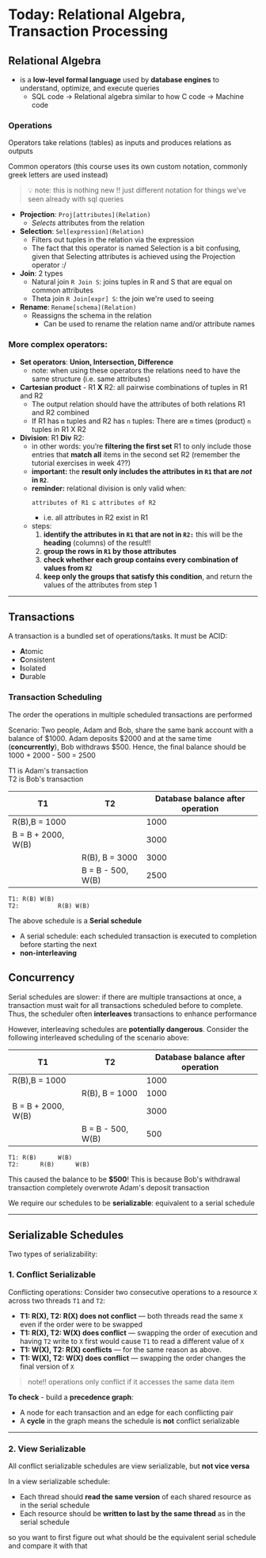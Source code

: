 # Today: Relational Algebra, Transaction Processing

## Relational Algebra

- is a **low-level formal language** used by **database engines** to understand, optimize, and execute queries
  - SQL code -> Relational algebra similar to how C code -> Machine code

### Operations

Operators take relations (tables) as inputs and produces relations as outputs

Common operators (this course uses its own custom notation, commonly greek letters are used instead)

> 💡 note: this is nothing new !! just different notation for things we’ve seen already with sql queries

- **Projection**: `Proj[attributes](Relation)`
  - *Selects* attributes from the relation
- **Selection**: `Sel[expression](Relation)`
  - Filters out tuples in the relation via the expression
  - The fact that this operator is named Selection is a bit confusing, given that Selecting attributes is achieved using the Projection operator :/
- **Join**: 2 types
  - Natural join `R Join S`: joins tuples in R and S that are equal on common attributes
  - Theta join `R Join[expr] S`: the join we're used to seeing
- **Rename**: `Rename[schema](Relation)`
  - Reassigns the schema in the relation
    - Can be used to rename the relation name and/or attribute names

### More complex operators:

- **Set operators**: **Union, Intersection, Difference**
  - note: when using these operators the relations need to have the same structure (i.e. same attributes)
- **Cartesian product** - R1 **X** R2: all pairwise combinations of tuples in R1 and R2
  - The output relation should have the attributes of both relations R1 and R2 combined
  - If R1 has `m` tuples and R2 has `n` tuples: There are `m` times (product) `n` tuples in R1 X R2
- **Division**: R1 **Div** R2:
  - in other words: you’re **filtering the first set** R1 to only include those entries that **match all** items in the second set R2 (remember the tutorial exercises in week 4??)
  - **important:** the **result only includes the attributes in `R1` that are *not* in `R2`**.
  - **reminder:** relational division is only valid when:
    ```
    attributes of R1 ⊆ attributes of R2
    ```
    - i.e. all attributes in R2 exist in R1
  - steps:
    1. **identify the attributes in `R1` that are not in `R2:`** this will be the **heading** (columns) of the result!!
    2. **group the rows in `R1` by those attributes**
    3. **check whether each group contains every combination of values from `R2`**
    4. **keep only the groups that satisfy this condition**, and return the values of the attributes from step 1

---

## Transactions

A transaction is a bundled set of operations/tasks. It must be ACID:

- **A**tomic
- **C**onsistent
- **I**solated
- **D**urable

### Transaction Scheduling

The order the operations in multiple scheduled transactions are performed

Scenario: Two people, Adam and Bob, share the same bank account with a balance of $1000. Adam deposits $2000 and at the same time (**concurrently**), Bob withdraws $500. Hence, the final balance should be 1000 + 2000 - 500 = 2500

T1 is Adam's transaction  
T2 is Bob's transaction

| **T1**                 | **T2**              | **Database balance after operation** |
|------------------------|---------------------|--------------------------------------|
| R(B),B = 1000          |                     | 1000                                 |
| B = B + 2000, W(B)     |                     | 3000                                 |
|                        | R(B), B = 3000      | 3000                                 |
|                        | B = B - 500, W(B)   | 2500                                 |

```
T1: R(B) W(B)
T2:           R(B) W(B)

```

The above schedule is a **Serial schedule** 
- A serial schedule: each scheduled transaction is executed to completion before starting the next
- **non-interleaving**

## Concurrency

Serial schedules are slower: if there are multiple transactions at once, a transaction must wait for all transactions scheduled before to complete. Thus, the scheduler often **interleaves** transactions to enhance performance

However, interleaving schedules are **potentially dangerous**. Consider the following interleaved scheduling of the scenario above:

| **T1**                  | **T2**               | **Database balance after operation** |
|-------------------------|----------------------|---------------------------------------|
| R(B),B = 1000           |                      | 1000                                  |
|                         | R(B), B = 1000       | 1000                                  |
| B = B + 2000, W(B)      |                      | 3000                                  |
|                         | B = B - 500, W(B)    | 500                                   |

```
T1: R(B)      W(B)
T2:      R(B)      W(B)

```

This caused the balance to be **$500**! This is because Bob's withdrawal transaction completely overwrote Adam's deposit transaction

We require our schedules to be **serializable**: equivalent to a serial schedule

---

## Serializable Schedules

Two types of serializability:

### 1. Conflict Serializable

Conflicting operations: Consider two consecutive operations to a resource `X` across two threads `T1` and `T2`:

- **T1: R(X), T2: R(X) does not conflict** — both threads read the same `X` even if the order were to be swapped
- **T1: R(X), T2: W(X) does conflict** — swapping the order of execution and having `T2` write to `X` first would cause `T1` to read a different value of `X`
- **T1: W(X), T2: R(X) conflicts** — for the same reason as above.
- **T1: W(X), T2: W(X) does conflict** — swapping the order changes the final version of `X`

> note!! operations only conflict if it accesses the same data item

**To check** - build a **precedence graph**:

- A node for each transaction and an edge for each conflicting pair
- A **cycle** in the graph means the schedule is **not** conflict serializable

---

### 2. View Serializable

All conflict serializable schedules are view serializable, but **not vice versa**

In a view serializable schedule:

- Each thread should **read the same version** of each shared resource as in the serial schedule
- Each resource should be **written to last by the same thread** as in the serial schedule

so you want to first figure out what should be the equivalent serial schedule and compare it with that
